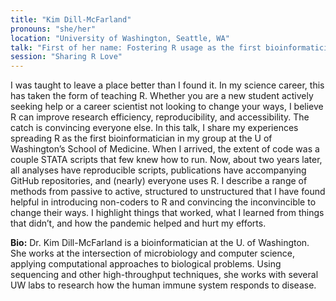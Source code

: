 ```yaml
---
title: "Kim Dill-McFarland"
pronouns: "she/her"
location: "University of Washington, Seattle, WA"
talk: "First of her name: Fostering R usage as the first bioinformatician in my department"
session: "Sharing R Love"
---
```


I was taught to leave a place better than I found it. In my science career, this has taken the form of teaching R. Whether you are a new student actively seeking help or a career scientist not looking to change your ways, I believe R can improve research efficiency, reproducibility, and accessibility. The catch is convincing everyone else. In this talk, I share my experiences spreading R as the first bioinformatician in my group at the U of Washington’s School of Medicine. When I arrived, the extent of code was a couple STATA scripts that few knew how to run. Now, about two years later, all analyses have reproducible scripts, publications have accompanying GitHub repositories, and (nearly) everyone uses R. I describe a range of methods from passive to active, structured to unstructured that I have found helpful in introducing non-coders to R and convincing the inconvincible to change their ways. I highlight things that worked, what I learned from things that didn’t, and how the pandemic helped and hurt my efforts.

__Bio:__ Dr. Kim Dill-McFarland is a bioinformatician at the U. of Washington. She works at the intersection of microbiology and computer science, applying computational approaches to biological problems. Using sequencing and other high-throughput techniques, she works with several UW labs to research how the human immune system responds to disease. 